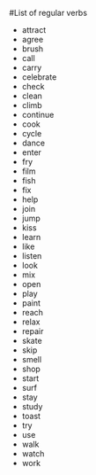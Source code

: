 #List of regular verbs

- attract
- agree
- brush
- call
- carry
- celebrate
- check
- clean
- climb
- continue
- cook
- cycle
- dance
- enter
- fry
- film
- fish
- fix
- help
- join
- jump
- kiss
- learn
- like
- listen
- look
- mix
- open
- play
- paint
- reach
- relax
- repair
- skate
- skip
- smell
- shop
- start
- surf
- stay
- study
- toast
- try
- use
- walk
- watch
- work